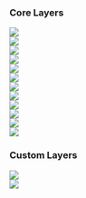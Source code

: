### Core Layers

<div>
  <div class="thumb">
    <div class="bg-black" data-title="Meteorites Landings" data-name="IconLayer">
      <a href="#/examples/core-layers/icon-layer">
        <img src="images/demo-thumb-icon.jpg" />
      </a>
    </div>
  </div>
  <div class="thumb">
    <div class="bg-black" data-title="Flights at Heathrow" data-name="LineLayer">
      <a href="#/examples/core-layers/line-layer">
        <img src="images/demo-thumb-line.jpg" />
      </a>
      </div>
  </div>
  <div class="thumb">
    <div class="bg-black" data-title="Road Safety in UK" data-name="HexagonLayer">
      <a href="#/examples/core-layers/hexagon-layer">
        <img src="images/demo-thumb-heatmap.jpg" />
      </a>
      </div>
  </div>
  <div class="thumb">
    <div data-title="Vancouver Property Value" data-name="GeoJsonLayer">
      <a href="#/examples/core-layers/geojson-layer-polygons">
        <img src="images/demo-thumb-geojson.jpg" />
      </a>
    </div>
  </div>
  <div class="thumb">
    <div class="bg-black" data-title="Uber Pickup Locations" data-name="ScreenGridLayer">
      <a href="#/examples/core-layers/screen-grid-layer">
        <img src="images/demo-thumb-screengrid.jpg" />
      </a>
    </div>
  </div>
  <div class="thumb">
    <div data-title="US County-to-County Migration" data-name="ArcLayer">
      <a href="#/examples/core-layers/arc-layer">
        <img src="images/demo-thumb-arc.jpg" />
      </a>
    </div>
  </div>
  <div class="thumb">
    <div data-title="Every Person in NYC" data-name="ScatterplotLayer">
      <a href="#/examples/core-layers/scatterplot-layer">
        <img src="images/demo-thumb-scatterplot.jpg" />
      </a>
    </div>
  </div>
  <div class="thumb">
    <div data-title="3D Indoor Scan" data-name="PointCloudLayer">
      <a href="#/examples/core-layers/point-cloud-layer">
        <img src="images/demo-thumb-point-cloud.jpg" />
      </a>
    </div>
  </div>
  <div class="thumb">
    <div class="bg-black" data-title="Twitter Tag Cloud" data-name="TextLayer">
      <a href="#/examples/core-layers/text-layer">
        <img src="images/demo-thumb-text.jpg" />
      </a>
    </div>
  </div>
  <div class="thumb">
    <div class="bg-black" data-title="Highway Safety in US" data-name="GeoJsonLayer">
      <a href="#/examples/core-layers/geojson-layer-paths">
        <img src="images/demo-thumb-highway.jpg" />
      </a>
    </div>
  </div>
    <div class="thumb">
      <div class="bg-black" data-title="Raster Map Tiles" data-name="TileLayer">
        <a href="#/examples/core-layers/tile-layer">
          <img src="images/demo-thumb-tile.jpg" />
        </a>
      </div>
    </div>
    <div class="thumb">
      <div class="bg-black" data-title="Taxi Trips in NYC" data-name="TripsLayer">
        <a href="#/examples/core-layers/trips-layer">
          <img src="images/demo-thumb-trip.jpg" />
        </a>
        </div>
    </div>
</div>

### Custom Layers

<div>
  <div class="thumb">
    <div data-title="US County-to-County Migration" data-name="BrushingLayer">
      <a href="#/examples/custom-layers/brushing-layer">
        <img src="images/demo-thumb-brushing.jpg" />
      </a>
    </div>
  </div>
  <div class="thumb">
    <div data-title="3D Surface Explorer" data-name="PlotLayer">
      <a href="#/examples/custom-layers/3d-surface-explorer">
        <img src="images/demo-thumb-plot.jpg" />
      </a>
      </div>
  </div>
</div>
